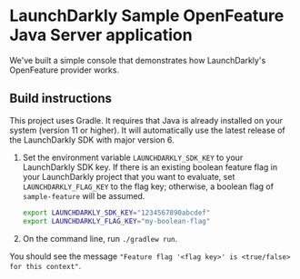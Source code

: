 # LaunchDarkly Sample OpenFeature Java Server application

We've built a simple console that demonstrates how LaunchDarkly's OpenFeature provider works.

## Build instructions

This project uses Gradle. It requires that Java is already installed on your system (version 11 or higher). It will automatically use the latest release of the LaunchDarkly SDK with major version 6.

1. Set the environment variable `LAUNCHDARKLY_SDK_KEY` to your LaunchDarkly SDK key. If there is an existing boolean feature flag in your LaunchDarkly project that you want to evaluate, set `LAUNCHDARKLY_FLAG_KEY` to the flag key; otherwise, a boolean flag of `sample-feature` will be assumed.

    ```bash
    export LAUNCHDARKLY_SDK_KEY="1234567890abcdef"
    export LAUNCHDARKLY_FLAG_KEY="my-boolean-flag"
    ```

2. On the command line, run `./gradlew run`.

You should see the message `"Feature flag '<flag key>' is <true/false> for this context"`.
